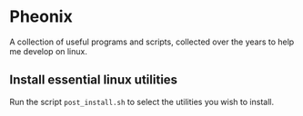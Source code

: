 # Pheonix

A collection of useful programs and scripts, collected over the years to help me develop on linux.

## Install essential linux utilities

Run the script `post_install.sh` to select the utilities you wish to install.

